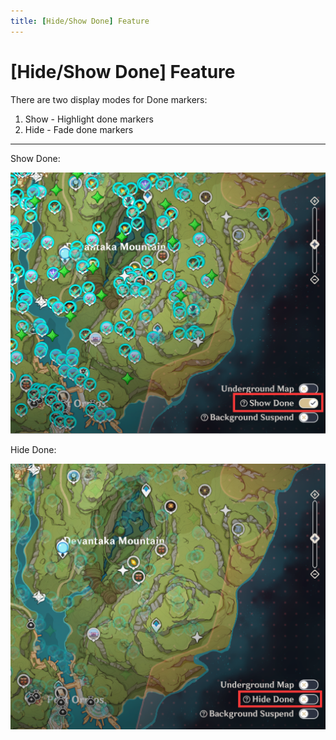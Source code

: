 ```yaml
---
title: [Hide/Show Done] Feature
---
```


# [Hide/Show Done] Feature
There are two display modes for Done markers:
  1. Show - Highlight done markers
  2. Hide - Fade done markers

---
Show Done:
<div align="center"><img src="images\Hide.png"></img></div>

Hide Done:
<div align="center"><img src="images\show.png"></img></div>